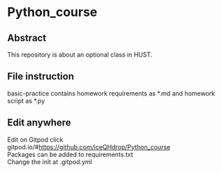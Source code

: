 # Python_course
## Abstract
This repository is about an optional class in HUST.
## File instruction
 basic-practice contains homework requirements as *.md and homework script as *.py
## Edit anywhere
Edit on Gitpod click gitpod.io/#https://github.com/iceQHdrop/Python_course<br>Packages can be added to requirements.txt<br>Change the init at .gitpod.yml

